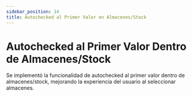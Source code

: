 ```yaml
---
sidebar_position: 14
title: Autochecked al Primer Valor en Almacenes/Stock
---
```


# Autochecked al Primer Valor Dentro de Almacenes/Stock

Se implementó la funcionalidad de autochecked al primer valor dentro de almacenes/stock, mejorando la experiencia del usuario al seleccionar almacenes.
